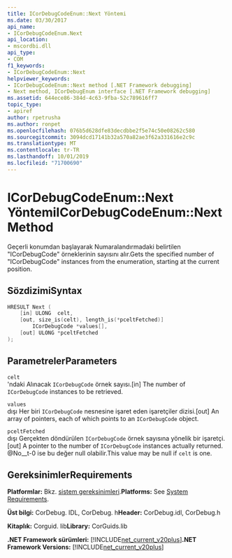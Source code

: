 ```yaml
---
title: ICorDebugCodeEnum::Next Yöntemi
ms.date: 03/30/2017
api_name:
- ICorDebugCodeEnum.Next
api_location:
- mscordbi.dll
api_type:
- COM
f1_keywords:
- ICorDebugCodeEnum::Next
helpviewer_keywords:
- ICorDebugCodeEnum::Next method [.NET Framework debugging]
- Next method, ICorDebugEnum interface [.NET Framework debugging]
ms.assetid: 644ece86-384d-4c63-9fba-52c789616ff7
topic_type:
- apiref
author: rpetrusha
ms.author: ronpet
ms.openlocfilehash: 076b5d628dfe83decdbbe2f5e74c50e08262c580
ms.sourcegitcommit: 3094dcd17141b32a570a82ae3f62a331616e2c9c
ms.translationtype: MT
ms.contentlocale: tr-TR
ms.lasthandoff: 10/01/2019
ms.locfileid: "71700690"
---
```

# <a name="icordebugcodeenumnext-method"></a><span data-ttu-id="c3ede-102">ICorDebugCodeEnum::Next Yöntemi</span><span class="sxs-lookup"><span data-stu-id="c3ede-102">ICorDebugCodeEnum::Next Method</span></span>

<span data-ttu-id="c3ede-103">Geçerli konumdan başlayarak Numaralandırmadaki belirtilen "ICorDebugCode" örneklerinin sayısını alır.</span><span class="sxs-lookup"><span data-stu-id="c3ede-103">Gets the specified number of "ICorDebugCode" instances from the enumeration, starting at the current position.</span></span>

## <a name="syntax"></a><span data-ttu-id="c3ede-104">Sözdizimi</span><span class="sxs-lookup"><span data-stu-id="c3ede-104">Syntax</span></span>

```cpp
HRESULT Next (
    [in] ULONG  celt,
    [out, size_is(celt), length_is(*pceltFetched)]
        ICorDebugCode *values[],
    [out] ULONG *pceltFetched
);
```

## <a name="parameters"></a><span data-ttu-id="c3ede-105">Parametreler</span><span class="sxs-lookup"><span data-stu-id="c3ede-105">Parameters</span></span>

 `celt`  
 <span data-ttu-id="c3ede-106">'ndaki Alınacak `ICorDebugCode` örnek sayısı.</span><span class="sxs-lookup"><span data-stu-id="c3ede-106">[in] The number of `ICorDebugCode` instances to be retrieved.</span></span>

 `values`  
 <span data-ttu-id="c3ede-107">dışı Her biri `ICorDebugCode` nesnesine işaret eden işaretçiler dizisi.</span><span class="sxs-lookup"><span data-stu-id="c3ede-107">[out] An array of pointers, each of which points to an `ICorDebugCode` object.</span></span>

 `pceltFetched`  
 <span data-ttu-id="c3ede-108">dışı Gerçekten döndürülen `ICorDebugCode` örnek sayısına yönelik bir işaretçi.</span><span class="sxs-lookup"><span data-stu-id="c3ede-108">[out] A pointer to the number of `ICorDebugCode` instances actually returned.</span></span> <span data-ttu-id="c3ede-109">@No__t-0 ise bu değer null olabilir.</span><span class="sxs-lookup"><span data-stu-id="c3ede-109">This value may be null if `celt` is one.</span></span>

## <a name="requirements"></a><span data-ttu-id="c3ede-110">Gereksinimler</span><span class="sxs-lookup"><span data-stu-id="c3ede-110">Requirements</span></span>

 <span data-ttu-id="c3ede-111">**Platformlar:** Bkz. [sistem gereksinimleri](../../get-started/system-requirements.md).</span><span class="sxs-lookup"><span data-stu-id="c3ede-111">**Platforms:** See [System Requirements](../../get-started/system-requirements.md).</span></span>

 <span data-ttu-id="c3ede-112">**Üst bilgi:** CorDebug. IDL, CorDebug. h</span><span class="sxs-lookup"><span data-stu-id="c3ede-112">**Header:** CorDebug.idl, CorDebug.h</span></span>

 <span data-ttu-id="c3ede-113">**Kitaplık:** Corguid. lib</span><span class="sxs-lookup"><span data-stu-id="c3ede-113">**Library:** CorGuids.lib</span></span>

 <span data-ttu-id="c3ede-114">**.NET Framework sürümleri:** [!INCLUDE[net_current_v20plus](../../../../includes/net-current-v20plus-md.md)]</span><span class="sxs-lookup"><span data-stu-id="c3ede-114">**.NET Framework Versions:** [!INCLUDE[net_current_v20plus](../../../../includes/net-current-v20plus-md.md)]</span></span>
 

